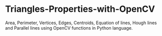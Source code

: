 # Triangles-Properties-with-OpenCV

Area, Perimeter, Vertices, Edges, Centroids, Equation of lines, Hough lines and Parallel lines using OpenCV functions in Python language.
